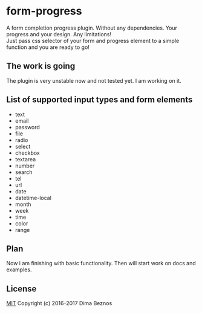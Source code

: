 # form-progress
A form completion progress plugin. Without any dependencies. Your progress and your design. Any limitations!<br/>
Just pass css selector of your form and progress element to a simple function and you are ready to go!

## The work is going

The plugin is very unstable now and not tested yet. I am working on it. <br/>

## List of supported input types and form elements

* text
* email
* password
* file
* radio
* select
* checkbox
* textarea
* number
* search
* tel
* url
* date
* datetime-local
* month
* week
* time
* color 
* range 

## Plan

Now i am finishing with basic functionality.
Then will start work on docs and examples. <br>

## License
[MIT](https://www.tldrlegal.com/l/mit) Copyright (c) 2016-2017 Dima Beznos
